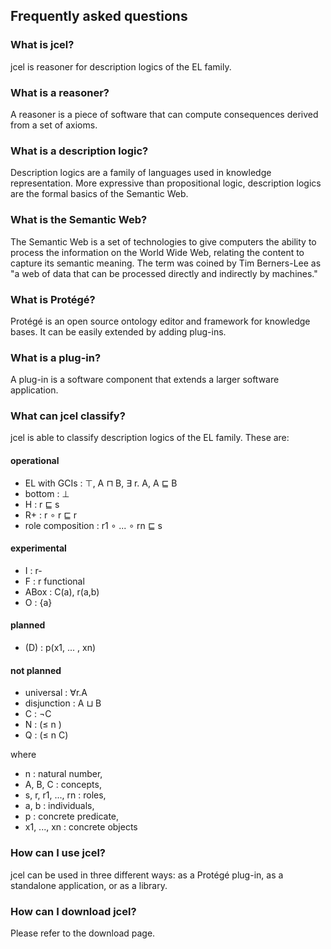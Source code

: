 
## Frequently asked questions


### What is jcel?
jcel is reasoner for description logics of the EL family.


### What is a reasoner?
A reasoner is a piece of software that can compute consequences derived from a set of axioms.


### What is a description logic?
Description logics are a family of languages used in knowledge representation. More expressive than propositional logic, description logics are the formal basics of the Semantic Web.


### What is the Semantic Web?
The Semantic Web is a set of technologies to give computers the ability to process the information on the World Wide Web, relating the content to capture its semantic meaning. The term was coined by Tim Berners-Lee as "a web of data that can be processed directly and indirectly by machines."


### What is Protégé?
Protégé is an open source ontology editor and framework for knowledge bases. It can be easily extended by adding plug-ins.


### What is a plug-in?
A plug-in is a software component that extends a larger software application.


### What can jcel classify?
jcel is able to classify description logics of the EL family. These are:


#### operational
* EL with GCIs : ⊤, A ⊓ B, ∃ r. A, A ⊑ B
* bottom : ⊥
* H : r ⊑ s
* R+ : r ∘ r ⊑ r
* role composition : r1 ∘ ... ∘ rn ⊑ s

#### experimental
* I : r-
* F : r functional
* ABox : C(a), r(a,b)
* O : {a}

#### planned
* (D) : p(x1, ... , xn)

#### not planned
* universal : ∀r.A
* disjunction : A ⊔ B
* C : ¬C
* N : (≤ n )
* Q : (≤ n C)


where
* n : natural number,
* A, B, C : concepts,
* s, r, r1, ..., rn : roles,
* a, b : individuals,
* p : concrete predicate,
* x1, ..., xn : concrete objects



### How can I use jcel?
jcel can be used in three different ways: as a Protégé plug-in, as a standalone application, or as a library.


### How can I download jcel?
Please refer to the download page.





